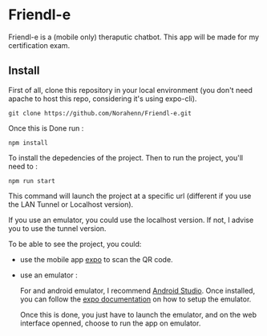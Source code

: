 # Friendl-e
Friendl-e is a (mobile only) theraputic chatbot. This app will be made for my certification exam.

## Install

First of all, clone this repository in your local environment (you don't need apache to host this repo, considering it's using expo-cli).

`git clone https://github.com/Norahenn/Friendl-e.git`

Once this is Done run :

`npm install`

To install the depedencies of the project.
Then to run the project, you'll need to :

`npm run start`

This command will launch the project at a specific url (different if you use the LAN Tunnel or Localhost version).

If you use an emulator, you could use the localhost version. If not, I advise you to use the tunnel version.

To be able to see the project, you could:
* use the mobile app [expo](https://expo.io/) to scan the QR code.
* use an emulator :
  
  For and android emulator, I recommend [Android Studio](https://developer.android.com/studio).
  Once installed, you can follow the [expo documentation](https://docs.expo.io/versions/latest/workflow/android-studio-emulator/) on how to setup the emulator.

  Once this is done, you just have to launch the emulator, and on the web interface openned, choose to run the app on emulator.